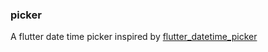 ### picker

A flutter date time picker inspired by [flutter_datetime_picker](https://pub.dev/packages/flutter_datetime_picker)